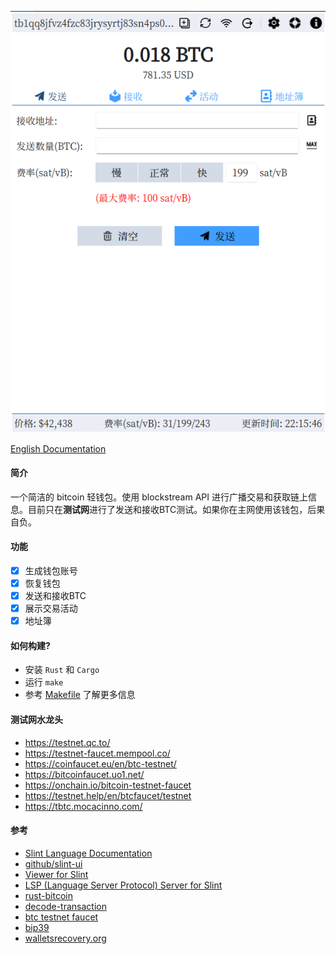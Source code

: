 ![screenshot](./screenshot/bitbox.png)

[English Documentation](./README.zh-CN.md)

#### 简介
一个简洁的 bitcoin 轻钱包。使用 blockstream API 进行广播交易和获取链上信息。目前只在**测试网**进行了发送和接收BTC测试。如果你在主网使用该钱包，后果自负。

#### 功能
- [x] 生成钱包账号
- [x] 恢复钱包
- [x] 发送和接收BTC
- [x] 展示交易活动
- [x] 地址簿

#### 如何构建?
- 安装 `Rust` 和 `Cargo`
- 运行 `make`
- 参考 [Makefile](./Makefile) 了解更多信息

#### 测试网水龙头
- https://testnet.qc.to/
- https://testnet-faucet.mempool.co/
- https://coinfaucet.eu/en/btc-testnet/
- https://bitcoinfaucet.uo1.net/
- https://onchain.io/bitcoin-testnet-faucet
- https://testnet.help/en/btcfaucet/testnet
- https://tbtc.mocacinno.com/

#### 参考
- [Slint Language Documentation](https://slint-ui.com/releases/1.0.0/docs/slint/)
- [github/slint-ui](https://github.com/slint-ui/slint)
- [Viewer for Slint](https://github.com/slint-ui/slint/tree/master/tools/viewer)
- [LSP (Language Server Protocol) Server for Slint](https://github.com/slint-ui/slint/tree/master/tools/lsp)
- [rust-bitcoin](https://github.com/rust-bitcoin/rust-bitcoin/)
- [decode-transaction](https://www.blockchain.com/explorer/assets/btc/decode-transaction)
- [btc testnet faucet](https://coinfaucet.eu/en/btc-testnet/)
- [bip39](https://iancoleman.io/bip39/)
- [walletsrecovery.org](https://walletsrecovery.org/)


